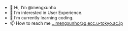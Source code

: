- 👋 Hi, I’m @mengxunho
- 👀 I’m interested in User Experience.
- 🌱 I’m currently learning coding.
- 📫 How to reach me ...mengxunho@g.ecc.u-tokyo.ac.jp

<!---
mengxunho/mengxunho is a ✨ special ✨ repository because its `README.md` (this file) appears on your GitHub profile.
You can click the Preview link to take a look at your changes.
--->
